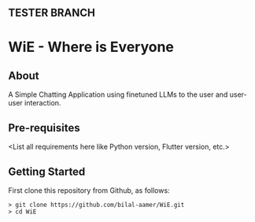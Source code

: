 ## TESTER BRANCH 
# WiE - Where is Everyone

## About
A Simple Chatting Application using finetuned LLMs to the user and user-user interaction.

## Pre-requisites

<List all requirements here like Python version, Flutter version, etc.>

## Getting Started

First clone this repository from Github, as follows:

    > git clone https://github.com/bilal-aamer/WiE.git
    > cd WiE